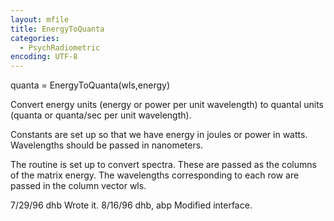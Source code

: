 ```yaml
---
layout: mfile
title: EnergyToQuanta
categories:
  - PsychRadiometric
encoding: UTF-8
---
```


quanta = EnergyToQuanta(wls,energy)

Convert energy units (energy or power per unit wavelength)
to quantal units (quanta or quanta/sec per unit wavelength).

Constants are set up so that we have energy in joules or
power in watts.  Wavelengths should be passed in nanometers.

The routine is set up to convert spectra.  These are
passed as the columns of the matrix energy.  The
wavelengths corresponding to each row are passed in
the column vector wls.

7/29/96  dhb  Wrote it.
8/16/96  dhb, abp  Modified interface.